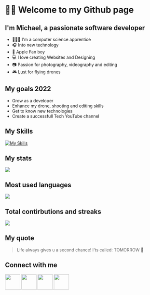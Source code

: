# 👋🏽 Welcome to my Github page

## I'm Michael, a passionate software developer

- 🧑🏽‍💻 I'm a computer science apprentice
- 🎧 Into new technology
- 🍎 Apple Fan boy
- 💻 I love creating Websites and Designing
- 📷 Passion for photography, videography and editing
- 🎮 Lust for flying drones

## My goals 2022

- Grow as a developer
- Enhance my drone, shooting and editing skills
- Get to know new technologies
- Create a successfull Tech YouTube channel

## My Skills

[![My Skills](https://skills.thijs.gg/icons?i=angular,react,vue,ts,css,html,js,figma,mysql,py,java&theme=dark)](https://skills.thijs.gg)

## My stats

<img src="https://github-readme-stats.vercel.app/api?username=MDS160902&show_icons=true&theme=dark"/>

## Most used languages

<img src="https://github-readme-stats.vercel.app/api/top-langs?username=zluvsand&layout=compact&theme=dark"/>

## Total contirbutions and streaks

<img src="https://github-readme-streak-stats.herokuapp.com/?user=zluvsand&theme=dark"/>

## My quote

> Life always gives u a second chance! I'ts called: TOMORROW 🤟

## Connect with me

<a href="https://www.linkedin.com/in/michael-de-smitt/"> 
    <img height="50" src="https://cdn2.iconfinder.com/data/icons/social-icon-3/512/social_style_3_in-306.png"/>
</a>

<a href="https://www.instagram.com/michael.desmitt/"> 
    <img height="50" src="https://cdn2.iconfinder.com/data/icons/social-media-applications/64/social_media_applications_3-instagram-1024.png"/>
</a>

<a href="https://www.snapchat.com/add/mds160902"> 
    <img height="50" src="https://cdn2.iconfinder.com/data/icons/social-media-applications/64/social_media_applications_7-snapchat-1024.png"/>
</a>

<a href="mailto:michaeldesmitt@gmail.com"> 
    <img height="50" src="https://cdn3.iconfinder.com/data/icons/logos-brands-3/24/logo_brand_brands_logos_gmail-1024.png"/>
</a>
